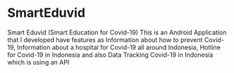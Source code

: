 # SmartEduvid
Smart Eduvid (Smart Education for Covid-19) 
This is an Android Application that I developed have features as Information about how to prevent Covid-19, Information about a hospital for Covid-19 all around Indonesia, Hotline for Covid-19 in Indonesia and also Data Tracking Covid-19 in Indonesia which is using an API
